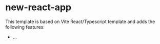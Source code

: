 # new-react-app

This template is based on Vite React/Typescript template and adds the following features:

- ...


